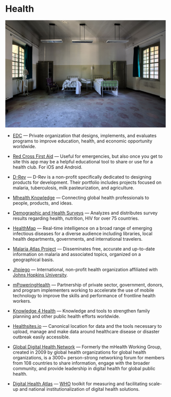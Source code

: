 # Health

![health](../images/health.jpg)

- [EDC](https://edc.org) — Private organization that designs, implements, and evaluates programs to improve education, health, and economic opportunity worldwide.

- [Red Cross First Aid](https://www.redcross.org/mobile-apps/first-aid-app) — Useful for emergencies, but also once you get to site this app may be a helpful educational tool to share or use for a health club. For iOS and Android.

- [D-Rev](https://d-rev.org) — D-Rev is a non-profit specifically dedicated to designing products for development. Their portfolio includes projects focused on malaria, tuberculosis, milk pasteurization, and agriculture.

- [Mhealth Knowledge](http://mhealthknowledge.org) — Connecting global health professionals to people, products, and ideas.

- [Demographic and Health Surveys](https://dhsprogram.com) — Analyzes and distributes survey results regarding health, nutrition, HIV for over 75 countries.

- [HealthMap](https://healthmap.org/en) — Real-time intelligence on a broad range of emerging infectious diseases for a diverse audience including libraries, local health departments, governments, and international travelers.

- [Malaria Atlas Project](https://map.ox.ac.uk) — Disseminates free, accurate and up-to-date information on malaria and associated topics, organized on a geographical basis.

- [Jhpiego](https://www.jhpiego.org) — International, non-profit health organization affiliated with [Johns Hopkins University](https://www.jhu.edu).

- [mPoweringHealth](http://mpoweringhealth.org) — Partnership of private sector, government, donors, and program implementers working to accelerate the use of mobile technology to improve the skills and performance of frontline health workers.

- [Knowledge 4 Health](https://www.k4health.org) — Knowledge and tools to strengthen family planning and other public health efforts worldwide.

- [Healthsites.io](https://healthsites.io) — Canonical location for data and the tools necessary to upload, manage and make data around healthcare disease or disaster outbreak easily accessible.

- [Global Digital Health Network](https://www.globaldigitalhealthnetwork.org) — Formerly the mHealth Working Group, created in 2009 by global health organizations for global health organizations, is a 3000+ person-strong networking forum for members from 108 countries to share information, engage with the broader community, and provide leadership in digital health for global public health.

- [Digital Health Atlas](https://digitalhealthatlas.org) — [WHO](http://www.who.int) toolkit for measuring and facilitating scale-up and national institutionalization of digital health solutions.
